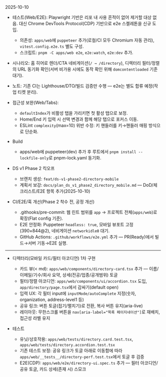 2025-10-10

- 테스트(Web/E2E): Playwright 기반은 리포 내 사용 흔적이 없어 제거할 대상 없음. 대신 Chrome DevTools Protocol(CDP) 기반으로 e2e 스켈레톤을 신규 도입.
  - 의존성: `apps/web`에 `puppeteer` 추가(로컬/CI 모두 Chromium 자동 관리), `vitest.config.e2e.ts` 별도 구성.
  - 스크립트: `pnpm -C apps/web e2e`, `e2e:watch`, `e2e:dev` 추가.
 - 시나리오: 홈 히어로 렌더/CTA 네비게이션(`/ → /directory`), 디렉터리 필터/정렬의 URL 동기화 확인(서버 비가용 시에도 동작 확인 위해 `domcontentloaded` 기준 대기).
  - 노트: 기존 CI는 Lighthouse/DTO/빌드 검증만 수행 — e2e는 별도 합류 예정(작업 티켓 분리).

- 접근성 보완(Web/Tabs):
  - `defaultIndex`가 비활성 탭을 가리키면 첫 활성 탭으로 보정.
  - Home/End 키 입력 시 선택 변경과 함께 해당 탭으로 포커스 이동.
  - ESLint `complexity`(max=10) 위반 수정: 키 핸들러를 키→핸들러 매핑 방식으로 단순화.

- Build
  - apps/web에 puppeteer(dev) 추가 후 루트에서 `pnpm install --lockfile-only`로 pnpm-lock.yaml 동기화.

- DS v1 Phase 2 킥오프
  - 브랜치 생성: `feat/ds-v1-phase2-directory-mobile`
  - 계획서 보강: `docs/plan_ds_v1_phase2_directory_mobile.md` — DoD/체크리스트/E2E 항목 추가(2025-10-10)

- CI/E2E/훅 개선(Phase 2 착수 전, 공정 개선)
  - .githooks/pre-commit: 웹 린트 범위를 `app` → 프로젝트 전체(`apps/web`)로 확장(Flat config 기준).
  - E2E 안정화: Puppeteer `headless: true`, 모바일 뷰포트 고정(390×844@2), 네비게이션 `networkidle0` 대기.
  - GitHub Actions: `.github/workflows/e2e.yml` 추가 — PR(Ready)에서 빌드→서버 기동→E2E 실행.

---

- 디렉터리(모바일 카드/필터 아코디언) 1차 구현
  - 카드 뷰(< md): `apps/web/components/directory-card.tsx` 추가 — 이름/이메일/기수/회사 요약, 상세(전공/업종/공개범위) 토글
  - 필터/정렬 아코디언: `apps/web/components/ui/accordion.tsx` 도입, `app/directory/page.tsx`에서 감싸기(default open)
  - 입력 UX: 각 필터 input에 `inputMode/autoComplete` 지정(숫자, organization, address-level1 등)
  - 공유 링크: 버튼 토글(접기/펼치기)로 전환, 복사 버튼 유지(aria-live)
  - 레이아웃: 무한스크롤 버튼을 `nav[aria-label="목록 페이지네이션"]`로 재배치, 접근성 라벨 유지

- 테스트
  - 유닛/상호작용: `apps/web/tests/directory.card.test.tsx`, `apps/web/tests/directory.accordion.test.tsx`
  - 기존 테스트 보정: 공유 링크가 토글 아래로 이동함에 따라 `apps/web/__tests__/directory-perf.test.tsx`에서 토글 후 검증
  - E2E(CDP): `apps/web/e2e/directory-ui.spec.ts` 추가 — 필터 아코디언/공유 토글, 카드 상세(존재 시) 스모크
